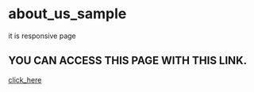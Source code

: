 # about_us_sample
it is responsive page


## YOU CAN ACCESS THIS PAGE WITH THIS LINK.
[click_here](https://ankurrai1.github.io/about_us_sample/)
